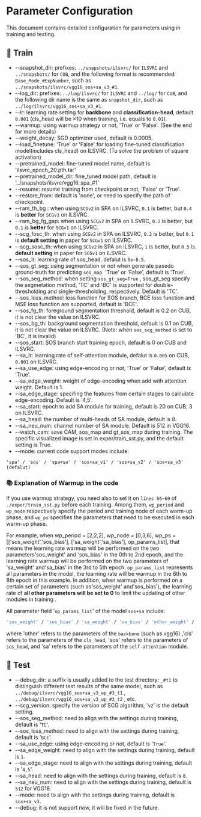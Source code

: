 # Parameter Configuration

This document contains detailed configuration for parameters using in training and testing.

## :deciduous_tree: Train
* --snapshot_dir: prefixes: `../snapshots/ilsvrc/` for `ILSVRC` and `../snapshots/` for `CUB`, and the following format is recommended: `Base_Mode_#ExpNumber`, such as `../snapshots/ilsvrc/vgg16_sos+sa_v3_#1`.
* --log_dir: prefixes: `../log/ilsvrc/` for `ILSVRC` and `../log/` for `CUB`, and the following dir name is the same as `snapshot_dir`, such as `../log/ilsvrc/vgg16_sos+sa_v3_#1`.
* --lr: learning rate setting for **backbone** and **classification-head**, default `0.001` (cls_head will be ×10 when training, i.e. equals to `0.01`).
* --warmup: using warmup strategy or not, 'True' or 'False'. (See the end for more details)
* --weight_decay: SGD optimizer used, default is 0.0005.
* --load_finetune: 'True' or 'False' for loading fine-tuned classification model(includes cls_head) on ILSVRC. (To solve the problem of square activation)
* --pretrained_model: fine-tuned model name, default is 'ilsvrc_epoch_20.pth.tar'
* --pretrained_model_dir: fine_tuned model path, default is '../snapshots/ilsvrc/vgg16_spa_#1'
* --resume: resume training from checkpoint or not, 'False' or 'True'.
* --restore_from: default is 'none', or need to specify the path of checkpoint.
* --ram_th_bg : when using `SCGv2` in SPA on ILSVRC, `0.1` is better, but `0.4` is **better** for `SCGv1` on ILSVRC. 
* --ram_bg_fg_gap: when using `SCGv2` in SPA on ILSVRC, `0.2` is better, but `0.1` is **better** for `SCGv1` on ILSVRC. 
* --scg_fosc_th: when using `SCGv2` in SPA on ILSVRC, `0.2` is better, but `0.1` is **default setting** in paper for `SCGv1` on ILSVRC. 
* --scg_sosc_th: when using `SCGv2` in SPA on ILSVRC, `1` is better, but `0.5` is **default setting** in paper for `SCGv1` on ILSVRC. 
* --sos_lr: learning rate of sos_head, defalut is `5e-0.5`.
* --sos_gt_seg: using segmentation or not when generate pasedo ground-truth for predicting `sos_map`. 'True' or 'False', default is 'True'.
* --sos_seg_method: when setting `sos_gt_seg=True` , sos_gt_seg specify the segmetation method, 
'TC' and 'BC' is supported for double-thresholding and single-thresholding, respectively. Default is 'TC'.
* --sos_loss_method: loss function for SOS branch, BCE loss function and MSE loss function are supported, default is 'BCE'.
* --sos_fg_th: foreground segmentation threshold, default is 0.2 on CUB, it is not clear the value on ILSVRC.
* --sos_bg_th: background segmentation threshold, default is 0.1 on CUB, it is not clear the value on ILSVRC. (Note: when `sos_seg_method` is set to 'BC', it is invalid)
* --sos_start: SOS branch start training epoch, default is 0 on CUB and ILSVRC.
* --sa_lr: learning rate of self-attention module, defalut is `0.005` on CUB, `0.001` on ILSVRC.
* --sa_use_edge: using edge-encoding or not, 'True' or 'False', default is 'True'.
* --sa_edge_weight: weight of edge-encoding when add with attention weight. Default is 1.
* --sa_edge_stage: specifing the features from certain stages to calculate edge-encoding. Default is '4,5'.
* --sa_start: epoch to add SA module for training, default is 20 on CUB, 3 on ILSVRC.
* --sa_head: the number of multi-heads of SA module, default is 8.
* --sa_neu_num: channel number of SA module. Default is 512 in VGG16.
* --watch_cam: save CAM, sos_map and gt_sos_map during training. The specific visualized image is set in exper/train_sst.py, and the default setting is True.
* --mode: current code support modes include: 
```shell
'spa' / 'sos' / 'spa+sa' / 'sos+sa_v1' / 'sos+sa_v2' / 'sos+sa_v3' (defalut)
```

### :books: Explanation of Warmup in the code
If you use warmup strategy, you need also to set it on `lines 56~69` of `./exper/train_sst.py` before each training.
Among them, `wp_period` and `wp_node` respectively specify the period and training node of each warm-up phase, 
and `wp_ps` specifies the parameters that need to be executed in each warm-up phase.

For example, when 
wp_period = [2,2,2], wp_node = [0,3,6], wp_ps = [['sos_weight','sos_bias'], ['sa_weight','sa_bias'], op_params_list], 
that means the learning rate warmup will be performed on the two parameters'sos_weight' and 'sos_bias' in the 0th to 2nd epoch, 
and the learning rate warmup will be performed on the two parameters of 'sa_weight' and'sa_bias' in the 3rd to 5th epoch.
`op_params_list` represents all parameters in the model, the learning rate will be warmup in the 6th to 8th epoch in this example.
In addition, when warmup is performed on a certain set of parameters (such as'sos_weight' and'sos_bias'), 
the learning rate of **all other parameters will be set to 0** to limit the updating of other modules in training .

All parameter field '`op_params_list`' of the model `sos+sa` include: 
```bash
'sos_weight' / 'sos_bias' / 'sa_weight' / 'sa_bias' / 'other_weight' / 'other_bias' / 'cls_weight' / 'cls_bias'
```
where 'other' refers to the parameters of the `backbone` (such as vgg16) ,'cls' refers to the parameters of the `cls_head`, 
'sos' refers to the parameters of `sos_head`, and 'sa' refers to the parameters of the `self-attention` module.

## :deciduous_tree: Test
* --debug_dir: a suffix is usually added to the test directory: `_#t1` to distinguish different test results of the same model, such as `../debug/ilsvrc/vgg16_sos+sa_v3_wp_#3_t1` ,  `../debug/ilsvrc/vgg16_sos+sa_v3_wp_#3_t2` , etc.
* --scg_version: specify the version of SCG algorithm, '`v2`' is the default setting.
* --sos_seg_method: need to align with the settings during training, default is '`TC`'.
* --sos_loss_method: need to align with the settings during training, default is '`BCE`'.
* --sa_use_edge: using edge-encoding or not, default is '`True`'.
* --sa_edge_weight: need to align with the settings during training, default is `1`.
* --sa_edge_stage: need to align with the settings during training, default is '`4,5`'.
* --sa_head: need to align with the settings during training, default is `8`.
* --sa_neu_num: need to align with the settings during training, default is `512` for VGG16.
* --mode: need to align with the settings during training, default is `sos+sa_v3`.
* --debug: it is not support now, it will be fixed in the future.

